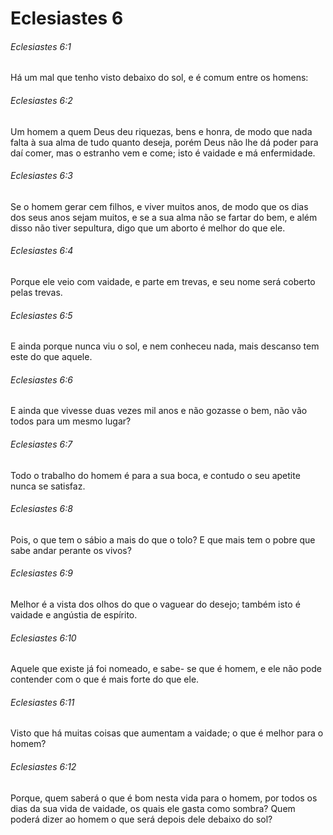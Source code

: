 # Eclesiastes 6

###### Eclesiastes 6:1

Há um mal que tenho visto debaixo do sol, e é comum entre os homens:

###### Eclesiastes 6:2

Um homem a quem Deus deu riquezas, bens e honra, de modo que nada falta à sua alma de tudo quanto deseja, porém Deus não lhe dá poder para daí comer, mas o estranho vem e come; isto é vaidade e má enfermidade.

###### Eclesiastes 6:3

Se o homem gerar cem filhos, e viver muitos anos, de modo que os dias dos seus anos sejam muitos, e se a sua alma não se fartar do bem, e além disso não tiver sepultura, digo que um aborto é melhor do que ele.

###### Eclesiastes 6:4

Porque ele veio com vaidade, e parte em trevas, e seu nome será coberto pelas trevas.

###### Eclesiastes 6:5

E ainda porque nunca viu o sol, e nem conheceu nada, mais descanso tem este do que aquele.

###### Eclesiastes 6:6

E ainda que vivesse duas vezes mil anos e não gozasse o bem, não vão todos para um mesmo lugar?

###### Eclesiastes 6:7

Todo o trabalho do homem é para a sua boca, e contudo o seu apetite nunca se satisfaz.

###### Eclesiastes 6:8

Pois, o que tem o sábio a mais do que o tolo? E que mais tem o pobre que sabe andar perante os vivos?

###### Eclesiastes 6:9

Melhor é a vista dos olhos do que o vaguear do desejo; também isto é vaidade e angústia de espírito.

###### Eclesiastes 6:10

Aquele que existe já foi nomeado, e sabe- se que é homem, e ele não pode contender com o que é mais forte do que ele.

###### Eclesiastes 6:11

Visto que há muitas coisas que aumentam a vaidade; o que é melhor para o homem?

###### Eclesiastes 6:12

Porque, quem saberá o que é bom nesta vida para o homem, por todos os dias da sua vida de vaidade, os quais ele gasta como sombra? Quem poderá dizer ao homem o que será depois dele debaixo do sol?

